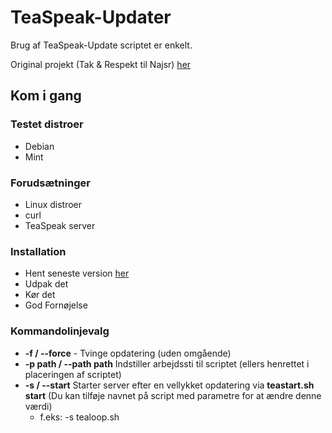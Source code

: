 # TeaSpeak-Updater

Brug af TeaSpeak-Update scriptet er enkelt.

Original projekt (Tak & Respekt til Najsr) [her](https://github.com/Najsr/TeaSpeak-Updater)


## Kom i gang

### Testet distroer
* Debian
* Mint

### Forudsætninger

* Linux distroer
* curl
* TeaSpeak server


### Installation

* Hent seneste version [her](https://github.com/MikkelDK/TeaSpeak-Updater-DK/archive/master.zip)
* Udpak det
* Kør det
* God Fornøjelse

### Kommandolinjevalg

* __-f / --force__ - Tvinge opdatering (uden omgående)
* __-p path / --path path__ Indstiller arbejdssti til scriptet (ellers henrettet i placeringen af scriptet)
* __-s / --start__ Starter server efter en vellykket opdatering via __teastart.sh start__ (Du kan tilføje navnet på script med parametre for at ændre denne værdi)
	* f.eks: -s tealoop.sh

